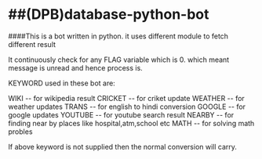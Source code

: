 ##(DPB)database-python-bot
========================

####This is a bot written in python. 
it uses different module to fetch different result

It continuously check for any FLAG variable which is 0.
which meant message is unread and hence process is.


KEYWORD used in these bot are:

WIKI -- for wikipedia result
CRICKET -- for criket update
WEATHER -- for weather updates
TRANS -- for english to hindi conversion
GOOGLE -- for google updates
YOUTUBE -- for youtube search result
NEARBY -- for finding near by places like hospital,atm,school etc
MATH -- for solving math probles


If above keyword is not supplied then the normal conversion will carry.



